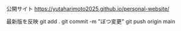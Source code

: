 公開サイト
https://yutaharimoto2025.github.io/personal-website/


最新版を反映
git add .
git commit -m "ぼつ変更"
git push origin main


